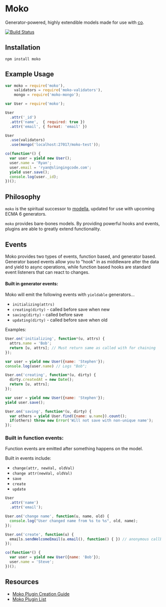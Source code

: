 # Moko

Generator-powered, highly extendible models made for use with
[co](https://github.com/visionmedia/co).

[![Build Status](https://api.travis-ci.org/MokoJs/moko.png)](http://travis-ci.org/MokoJs/moko)


## Installation

```
npm install moko
```

## Example Usage

```js
var moko = require('moko'),
    validators = require('moko-validators'),
    mongo = require('moko-mongo');

var User = require('moko');

User
  .attr('_id')
  .attr('name',  { required: true })
  .attr('email', { format: 'email' })

User
  .use(validators)
  .use(mongo('localhost:27017/moko-test'));

co(function*() {
  var user = yield new User();
  user.name = 'Ryan';
  user.email = 'ryan@slingingcode.com';
  yield user.save();
  console.log(user._id);
})();

```

## Philosophy

`moko` is the spiritual successor to
[modella](http://github.com/modella/modella), updated for use with upcoming ECMA
6 generators.

`moko` provides bare-bones models. By providing powerful hooks and events,
plugins are able to greatly extend functionality.

## Events

Moko provides two types of events, function based, and generator based.
Generator based events allow you to "hook" in as middleware alter the data and
yield to async operations, while function based hooks are standard event 
listeners that can react to changes.

#### Built in generator events:

Moko will emit the following events with `yieldable` generators...

- `initializing(attrs)`
- `creating(dirty)` - called before save when new
- `saving(dirty)` - called before save
- `updating(dirty)` - called before save when old

Examples:


```js
User.on('initializing', function*(u, attrs) {
  attrs.name = 'Bob';
  return [u, attrs]; // Must return same as called with for chaining
});

var user = yield new User({name: 'Stephen'});
console.log(user.name) // Logs "Bob";
```

```js
User.on('creating', function*(u, dirty) {
  dirty.createdAt = new Date();
  return [u, attrs];
});

var user = yield new User({name: 'Stephen'});
yield user.save();
```

```js
User.on('saving', function*(u, dirty) {
  var others = yield User.find({name: u.name}).count();
  if(others) throw new Error('Will not save with non-unique name');
});
```

### Built in function events:

Function events are emitted after something happens on the model.

Built in events include:

- `change(attr, newVal, oldVal)`
- `change attr(newVal, oldVal)`
- `save`
- `create`
- `update`


```js
User
  .attr('name')
  .attr('email');

User.on('change name', function(u, name, old) {
  console.log("User changed name from %s to %s", old, name);
});

User.on('create', function(u) {
  emails.sendWelcomeEmail(u.email(), function() { }) // anonymous callback fn
});

co(function*() {
  var user = yield new User({name: 'Bob'});
  user.name = 'Steve';
})();
```

## Resources

- [Moko Plugin Creation
  Guide](https://github.com/MokoJs/moko/wiki/Moko-Plugin-Creation-Guide)
- [Moko Plugin List](https://github.com/MokoJs/moko/wiki/Moko-Plugin-List)
